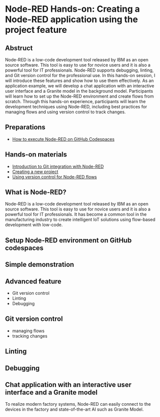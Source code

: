 # Node-RED Hands-on: Creating a Node-RED application using the project feature

## Abstruct
Node-RED is a low-code development tool released by IBM as an open source software. This tool is easy to use for novice users and it is also a powerful tool for IT professionals. Node-RED supports debugging, linting, and Git version control for the professional use. In this hands-on session, I will introduce these features and show how to use them effectively. As an application example, we will develop a chat application with an interactive user interface and a Granite model in the background model. Participants will learn how to set up the Node-RED environment and create flows from scratch. Through this hands-on experience, participants will learn the development techniques using Node-RED, including best practices for managing flows and using version control to track changes.

## Preparations
- [How to execute Node-RED on GitHub Codespaces](https://github.com/kazuhitoyokoi/node-red-codespaces)

## Hands-on materials
- [Introduction to Git integration with Node-RED](intro2git.md)
- [Creating a new project](createproject.m)
- [Using version control for Node-RED flows](versioncontrol.md)

## What is Node-RED?
Node-RED is a low-code development tool released by IBM as an open source software. This tool is easy to use for novice users and it is also a powerful tool for IT professionals. 
It has become a common tool in the manufacturing industry to create intelligent IoT solutions using flow-based development with low-code. 

## Setup Node-RED environment on GitHub codespaces

## Simple demonstration

## Advanced feature
- Git version control
- Linting
- Debugging

## Git version control
- managing flows
- tracking changes

## Linting


## Debugging

## Chat application with an interactive user interface and a Granite model

To realize modern factory systems, Node-RED can easily connect to the devices in the factory and state-of-the-art AI such as Granite Model. 
